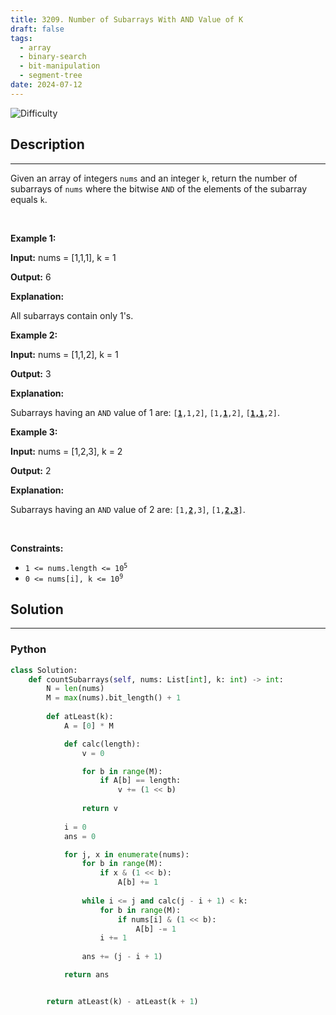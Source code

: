 ```yaml
---
title: 3209. Number of Subarrays With AND Value of K
draft: false
tags: 
  - array
  - binary-search
  - bit-manipulation
  - segment-tree
date: 2024-07-12
---
```


![Difficulty](https://img.shields.io/badge/Difficulty-Hard-blue.svg)

## Description

---
<p>Given an array of integers <code>nums</code> and an integer <code>k</code>, return the number of <span data-keyword="subarray-nonempty">subarrays</span> of <code>nums</code> where the bitwise <code>AND</code> of the elements of the subarray equals <code>k</code>.</p>

<p>&nbsp;</p>
<p><strong class="example">Example 1:</strong></p>

<div class="example-block">
<p><strong>Input:</strong> <span class="example-io">nums = [1,1,1], k = 1</span></p>

<p><strong>Output:</strong> <span class="example-io">6</span></p>

<p><strong>Explanation:</strong></p>

<p>All subarrays contain only 1&#39;s.</p>
</div>

<p><strong class="example">Example 2:</strong></p>

<div class="example-block">
<p><strong>Input:</strong> <span class="example-io">nums = [1,1,2], k = 1</span></p>

<p><strong>Output:</strong> <span class="example-io">3</span></p>

<p><strong>Explanation:</strong></p>

<p>Subarrays having an <code>AND</code> value of 1 are: <code>[<u><strong>1</strong></u>,1,2]</code>, <code>[1,<u><strong>1</strong></u>,2]</code>, <code>[<u><strong>1,1</strong></u>,2]</code>.</p>
</div>

<p><strong class="example">Example 3:</strong></p>

<div class="example-block">
<p><strong>Input:</strong> <span class="example-io">nums = [1,2,3], k = 2</span></p>

<p><strong>Output:</strong> <span class="example-io">2</span></p>

<p><strong>Explanation:</strong></p>

<p>Subarrays having an <code>AND</code> value of 2 are: <code>[1,<b><u>2</u></b>,3]</code>, <code>[1,<u><strong>2,3</strong></u>]</code>.</p>
</div>

<p>&nbsp;</p>
<p><strong>Constraints:</strong></p>

<ul>
	<li><code>1 &lt;= nums.length &lt;= 10<sup>5</sup></code></li>
	<li><code>0 &lt;= nums[i], k &lt;= 10<sup>9</sup></code></li>
</ul>


## Solution

---
### Python
``` py title='number-of-subarrays-with-and-value-of-k'
class Solution:
    def countSubarrays(self, nums: List[int], k: int) -> int:
        N = len(nums)
        M = max(nums).bit_length() + 1
        
        def atLeast(k):
            A = [0] * M

            def calc(length):
                v = 0

                for b in range(M):
                    if A[b] == length:
                        v += (1 << b)
                
                return v
            
            i = 0
            ans = 0

            for j, x in enumerate(nums):
                for b in range(M):
                    if x & (1 << b):
                        A[b] += 1
                
                while i <= j and calc(j - i + 1) < k:
                    for b in range(M):
                        if nums[i] & (1 << b):
                            A[b] -= 1
                    i += 1
                
                ans += (j - i + 1)

            return ans


        return atLeast(k) - atLeast(k + 1)

```

